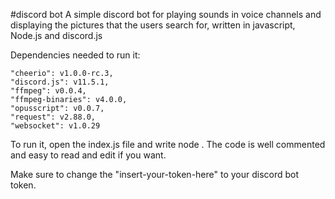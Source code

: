 #discord bot
A simple discord bot for playing sounds in voice channels and displaying the pictures that the users search for,
written in javascript, Node.js and discord.js

Dependencies needed to run it:

    "cheerio": v1.0.0-rc.3,
    "discord.js": v11.5.1,
    "ffmpeg": v0.0.4,
    "ffmpeg-binaries": v4.0.0,
    "opusscript": v0.0.7,
    "request": v2.88.0,
    "websocket": v1.0.29

To run it, open the index.js file and write    node .
The code is well commented and easy to read and edit if you want.

Make sure to change the "insert-your-token-here" to your discord bot token.
